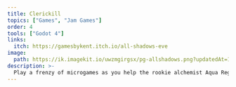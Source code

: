 ```yaml
---
title: Clerickill
topics: ["Games", "Jam Games"]
order: 4
tools: ["Godot 4"]
links:
  itch: https://gamesbykent.itch.io/all-shadows-eve
image:
  path: https://ik.imagekit.io/uwzmgirgsx/pg-allshadows.png?updatedAt=1742521708939
description: >-
  Play a frenzy of microgames as you help the rookie alchemist Aqua Regia wrangle shadow creatures from the depths!
---
```

